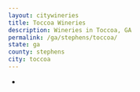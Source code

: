 ```yaml
---
layout: citywineries
title: Toccoa Wineries
description: Wineries in Toccoa, GA
permalink: /ga/stephens/toccoa/
state: ga
county: stephens
city: toccoa
---
```

-
